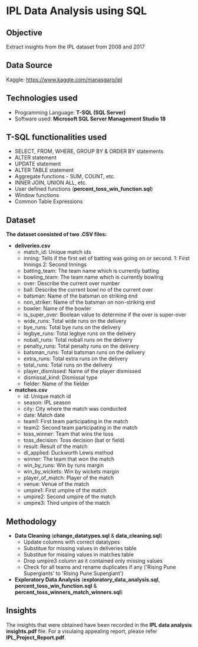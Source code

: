 # IPL Data Analysis using SQL

## Objective
Extract insights from the IPL dataset from 2008 and 2017 
## Data Source
Kaggle: https://www.kaggle.com/manasgarg/ipl
## Technologies used
* Programming Language: **T-SQL (SQL Server)**
* Software used: **Microsoft SQL Server Management Studio 18**
## T-SQL functionalities used
* SELECT, FROM, WHERE, GROUP BY & ORDER BY statements
* ALTER statement
* UPDATE statement
* ALTER TABLE statement
* Aggregate functions - SUM, COUNT, etc.
* INNER JOIN, UNION ALL, etc.
* User defined functions (**percent_toss_win_function.sql**)
* Window functions
* Common Table Expressions
## Dataset
**The dataset consisted of two .CSV files:**
* **deliveries.csv**
  * match_id: Unique match ids
  * inning: Tells if the first set of batting was going on or second. 1: First Innings 2: Second Innings
  * batting_team: The team name which is currently batting
  * bowling_team: The team name which is currently bowling
  * over: Describe the current over number
  * ball: Describe the current bowl no of the current over
  * batsman: Name of the batsman on striking end
  * non_striker: Name of the batsman on non-striking end
  * bowler: Name of the bowler
  * is_super_over: Boolean value to determine if the over is super-over
  * wide_runs: Total wide runs on the delivery
  * bye_runs: Total bye runs on the delivery
  * legbye_runs: Total legbye runs on the delivery
  * noball_runs: Total noball runs on the delivery
  * penalty_runs: Total penalty runs on the delivery
  * batsman_runs: Total batsman runs on the delivery
  * extra_runs: Total extra runs on the delivery
  * total_runs: Total runs on the delivery
  * player_dismissed: Name of the player dismissed
  * dismissal_kind: Dismissal type
  * fielder: Name of the fielder
* **matches.csv**
  * id: Unique match id
  * season: IPL season
  * city: City where the match was conducted
  * date: Match date
  * team1: First team participating in the match
  * team2: Second team participating in the match
  * toss_winner: Team that wins the toss
  * toss_decision: Toss decision (bat or field)
  * result: Result of the match
  * dl_applied: Duckworth Lewis method
  * winner: The team that won the match
  * win_by_runs: Win by runs margin
  * win_by_wickets: Win by wickets margin
  * player_of_match: Player of the match
  * venue: Venue of the match
  * umpire1: First umpire of the match
  * umpire2: Second umpire of the match
  * umpire3: Third umpire of the match
## Methodology
* **Data Cleaning** (**change_datatypes.sql** & **data_cleaning.sql**)
  * Update columns with correct datatypes 
  * Substitue for missing values in deliveries table
  * Substitue for missing values in matches table
  * Drop umpire3 column as it contained only missing values
  * Check for all teams and rename duplicates if any ('Rising Pune Supergiants' to 'Rising Pune Supergiant')
* **Exploratory Data Analysis** (**exploratory_data_analysis.sql**, **percent_toss_win_function.sql** & **percent_toss_winners_match_winners.sql**)
## Insights
The insights that were obtained have been recorded in the **IPL data analysis insights.pdf** file. For a visulaing appealing report, please refer **IPL_Project_Report.pdf**.
